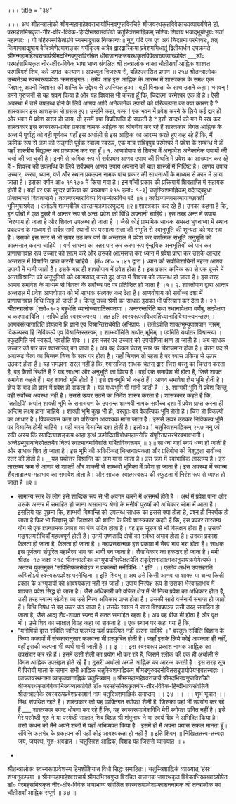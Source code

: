 +++
title = "३४"

+++
अथ 
श्रीतन्त्रालोको श्रीमन्महामाहेश्वराचार्याभिनवगुप्तविरचिते 
श्रीजयरथकृतविवेकाख्यव्याख्योपेते डॉ. परमहंसमिश्रकृत-नीर-क्षीर-विवेक-हिन्दीभाष्यसंवलिते 
चतुस्त्रिंशमाह्निकम् सशिवः शिवाय भयाद्भूयोभूयः सतां महानादः । यो बहिरुल्लसितोऽपि स्वस्माद्रूपान्न निष्क्रान्तः॥ 
नुनु यदि एक एव अयं चिदात्मा परमेश्वरः, तत् किमाणवाद्युपाय वैचित्र्येणेल्याशङ्कां गर्भीकृत्य अत्रैव द्वारद्वारिकया प्रवेशमभिधातुं द्वितीयार्धन उपक्रमते 
श्रीमन्महामाहेश्वराचार्यश्रीमदभिनवगुप्तविरचित 
धीराजानकजयरथकृतविवेकाख्यव्याख्योपेत ___डॉ० परमहंसमिश्रकृत नीर-क्षीर-विवेक 
भाषा भाष्य संवलित श्री तन्त्रालोक 
नाका 
चौतीसवाँ आह्निक शाश्वत परमविमर्श शिव, करे जगत-कल्याण। अप्रच्युत निजरूप से, बहिरुल्लसित प्रमाण ॥ 
२५४ 
श्रोतन्त्रालोकः 
उच्यतेऽथ स्वस्वरूपप्रवेशः क्रमसङ्गतः। 
तमेव आह 
इस आह्निक के आरम्भ में शास्त्रकार के समक्ष एक जिज्ञासु अपनी जिज्ञासा की शान्ति के उद्देश्य से उपस्थित हुआ। बड़ी विनम्रता के साथ उसने कहा। भगवन् ! हमने गुरुजनों से यह श्रवण किया है और यह विश्वास भी करता हूँ कि, चिदात्मा परमेश्वर एक हो है। ऐसी अवस्था में उसे उपलब्ध होने के लिये आणव आदि अनेकानेक उपायों को परिकल्पना का क्या कारण है ? शास्त्रकार इस आशङ्का से प्रसन्न हुए। उन्होंने कहा, वत्स ! एक भवन में प्रवेश करने के लिये कई द्वार हों और भवन में प्रवेश सरल हो जाय, तो इसमें क्या विप्रतिपत्ति हो सकती है ? 
इसी सन्दर्भ को मन में रख कर शास्त्रकार इस स्वस्वरूप-प्रवेश प्रकाश नामक आह्निक का श्रीगणेश कर रहे हैं 
शास्त्रकार विगत आह्निक के अन्त में पूर्वार्द्ध को वही पूर्णकर यहाँ इस अर्धाली से इस आह्निक का आरम्भ करते हुए कह रहे हैं कि, मैं क्रमिक रूप से क्रम को सङ्गति पूर्वक स्वात्म स्वरूप, एक मात्र संविद्वपुष परमेश्वर में प्रवेश के सम्बन्ध में ही यहाँ शास्त्रीय सिद्धान्त का प्रख्यापन कर रहा हूँ। 
१. आणवोपाय से शिवत्व में अनुप्रवेश 
अनेकानेक उपायों की चर्चा की जा चुकी है। इनमें से क्रमिक रूप से सर्वप्रथम आणव उपाय की स्थिति में प्रवेश का आख्यान कर रहे हैं - 
शिवत्त्व की उपलब्धि के लिये सर्वप्रथम आणव उपाय अपनाने की बात शास्त्रों में निर्दिष्ट है। 
आणव उपाय उच्चार, करण, ध्यान, वर्ण और स्थान प्रकल्पन नामक पांच प्रकार की साधनाओं के माध्यम से काम में लाया जाता है। इसका वर्णन आ० १११७० में किया गया है। इन पाँचों प्रकार की प्रक्रियायें शिवताप्ति में सहायक होती हैं। यहाँ पर एक सुन्दर प्रक्रिया का प्रख्यापन 
२१५ 
इलो० १-२] चतुस्त्रिशमाह्निकम् 
यदेतद्बहुधा प्रोक्तमाणवं शिवताप्तये। तत्रान्तरन्तराविश्य विधाम्येत्सविध पदे ॥१॥ ततोऽप्याणवसत्यागाच्छाक्ती भूमिमुपाश्रयेत् । ततोऽपि शाम्भवीमेवं तारतम्यक्रमात्स्फुटम् ॥२॥ 
शास्त्रकार कर रहे हैं। उनका कहना है कि, इन पाँचों में एक दूसरे में आन्तर रूप से अन्तः प्रवेश को विधि अपनानी चाहिये। इस तरह अन्त में उपाय निरुपाय हो जाता है और शिवत्व उपलब्ध हो जाता है । 
जैसे कोई प्राथमिक साधक समस्त भुवनाध्वा में स्थान प्रकल्पन के माध्यम से सर्वत्र सभी स्थानों पर परमात्म सत्ता की संभूति से स्वानुभूति की शून्यता को भर रहा है। उसको इस स्तर से भो ऊपर उठ कर वर्ण के अन्तराल में प्रवेश कर वर्णात्मक संभूति अनुभूति को आत्मसात् करना चाहिये । वर्ण साधना का स्तर पार कर करण रूप ऐन्द्रयिक अनभूतियों को पार कर प्राणापानवाह रूप उच्चार को सात्म करे और उसको आत्मसात् कर ध्यान में प्रवेश प्राप्त कर उसके आन्तर अन्तराल में विश्रान्ति प्राप्त करनी चाहिये। (तं० आ० ५।४१ द्वारा ) ध्यान को सर्वातिशायिनी महत्ता आणव उपायों में मानी जाती है। इसके बाद ही शाक्तोपाय में प्रवेश होता है। इस प्रकार क्रमिक रूप से एक दूसरे में अन्तःविश्रान्ति को अनुभूतियों को आत्मसात् करते हुए अन्त में शिवत्त्व को उपलब्ध हो जाता है। इस तरह आणव समावेश के माध्यम से शिवत्व के सर्वोच्च पद पर प्रतिष्ठित हो जाता है ।१॥ 
२. शाक्तोपाय द्वारा आन्तर अन्तराल में प्रवेश 
आणवोपाय को भी साधक संत्यक्त कर देता है। आणवोपाय को सर्वोच्च दशा में प्राणापानवाह विधि सिद्ध हो जाती है। किन्तु उच्च श्रेणी 
का साधक इसका भी परित्याग कर देता है। 
२१ 
श्रीतन्त्रालोकः 
[श्लो०१-२ 
बहुधेति ध्यानोच्चारादिरूपतया । अन्तरन्तरिति यथा स्थानापेक्षया वर्णेषु, तदपेक्षया च करणादाविति । सविधे इति स्वस्वरूपस्य । तत इति स्वस्वरूपसविधवर्तिध्यानादिविश्रान्त्यनन्तरम् । आणवसंत्यागादिति ज्ञेयहाने हि ज्ञाने एव विश्रान्तिराधेयेति अभिप्रायः । ततोऽपोति शाक्तभूम्युपाश्रयान न्तरम्, विकल्पस्य हि निर्विकल्पे एव विश्रान्तिस्तत्त्वम् । शाम्भवोमिति अर्थात् भूमिम् । एवमिति यथोतर विश्रान्त्या । स्फुटमिति स्वं स्वरूपं, 
भवतीति शेषः ।। 
इस स्तर पर उच्चार को उपयोगिता क्षाण हा जाती है। अब साधक उच्चार को पार कर श्वासजित् बन जाता है। अब वह केवल चेतस् स्तर पर विराजमान होता है। चेतन पद से अवारूढ चेत्य का चिन्तन चित्त के स्तर पर होता है। यहाँ चिन्तन तो रहता है पर श्वास प्रकिया से ऊपर उठकर होता है। यह समझना सरल नहीं है कि, श्वासजित् साधक चेतस् द्वारा जिस वस्तु का चिन्तन करता है, वह कैसी स्थिति है ? यह साधना 
और अनुभूति का विषय है। वहाँ एक समावेश भी होता है, जिसे शाक्त समावेश कहते हैं। यह शाक्तो भूमि होतो है। इसे ज्ञानभूमि भो कहते हैं। आणव समावेश ज्ञेय भूमि होती है। ज्ञेय के बाद हो ज्ञान में प्रवेश हो सकता है । यह मध्यभूमि भी मानी जाती है । 
३. शाम्भवी भूमि में प्रवेश 
किन्तु वही सर्वोच्च अवस्था नहीं है। उससे ऊपर उठने का निर्देश शास्त्र करता है। शास्त्रकार कहते हैं कि, 'ततोऽपि' अर्थात् शाक्ती भूमि के समाश्रयण के उपरान्त शाम्भवी नामक सर्वोच्च दशा में प्रवेश प्राप्त करना ही अन्तिम लक्ष्य हाना चाहिये । शाक्ती भूमि कुछ भी हो, वस्तुतः वह वैकल्पिक भूमि होतो है। चित्त हो विकल्पों का आधार है। विकल्पात्म कता का परित्याग आवश्यक माना जाता है। इससे ऊपर उठकर निर्विकल्प भूमि पर विश्रान्ति होनी चाहिये । यही चरम विश्रान्ति दशा होती है। 
इलो०३ ] 
चतुस्त्रिशमाह्निकम् 
२५७ ननु एवं सति अस्य किं स्यादित्याशङ्कय आहा इत्थं क्रमोदितविबोधमहामरोचि 
संपूरितप्रसरभैरवभावभागी। अन्तेऽभ्युपायनिरपेक्षतयैव नित्यं 
स्वात्मानमाविशति गर्भितविश्वरूपम् ॥ ३॥ 
साधना यहाँ स्वयं धन्य हो जाती है और साधक शिव हो जाता है। इस भूमि की अकिञ्चित् चिन्तनात्मकता और प्रतिबोध की विशुद्धता सर्वोच्च स्तर की होतो है। 
__यह यथोत्तर विश्रान्ति का क्रम माना जाता है। इस क्रम में स्वाभाविक तारतम्य है। इस तारतम्य क्रम से आणव से शाक्ती और शाक्ती से शाम्भवो भूमिका में प्रवेश हा जाता है। इस अवस्था में स्वात्म शैवतादात्म्य-महाभाव का समावेश होता है। और साधक स्वात्मस्वरूप की स्फुटता में निरंश रूप से व्याप्त हो जाता है ॥२॥ 
- सामान्य स्तर के लोग इसे शाब्दिक रूप से भी अवगम करने में असमर्थ होते हैं । अर्थ में प्रवेश पाना और उसके अन्तर में समाहित हो जाना असामान्य श्रेणो के मनीषी पुरुषों को अधिकार सोमा में आता है। इसलिये यह पूछना कि, शाम्भवी विश्रान्ति को उपलब्ध साधक का इससे क्या होता है, प्रश्न ही निरर्थक हो जाता है फिर भो जिज्ञासु को जिज्ञासा की 
शान्ति के लिये शास्त्रकार कहते हैं कि, 
इस प्रकार तारतम्य योग से एक ज्ञानात्मक प्रकाश का पंज उदित होता है। वह इस सूरज से भी विलक्षण होता है। उसको मङ्गलमरोचियाँ महत्त्वपूर्ण होती हैं। उनमें उष्णतादि दोषों का सर्वथा अभाव होता है। उनका प्रकाश फैलता हो जाता है, फैलता हो जाता है । महाप्रसरात्मक इस प्रकाश में भैरव भाव भरा होता है। साधक इस पूर्णतया संपूरित महाभैरव भाव का भागी बन जाता है। शैवाधिकार का हकदार हो जाता है। ममी 
श्रीत०-१७ कक्षा 
२१८ 
श्रीतन्त्रालोकः अभ्युपायनिरपेक्षतयेति सकृद्देशनाद्यात्मकानुपायक्रमेणेत्यर्थः । अतश्च 
युक्तमुक्तं 
'संवित्तिफलभेवोऽत्र न प्रकल्प्यो मनीषिभिः।' इति ।। एतदेव अर्धन उपसंहरति कथितोऽयं स्वस्वरूपप्रवेशः परमेष्ठिना । 
इति शिवम् ॥ 
अब उसे किसी आणव या शाक्त या अन्य किसी प्रकार के अभ्युपायों को आवश्यकता नहीं रह जाती। उपाय निरपेक्ष रूप से उसका भैरवमहाभाव में शाश्वत प्रवेश सिद्ध हो जाता है। जैसे अधिकारी को वजित क्षेत्र में भी नित्य प्रवेश का अधिकार होता है, उसी तरह स्वात्म संप्रवेश का उसे नित्य अधिकार प्राप्त होता है। उसकी सारो वर्जनायें समाप्त हो जाती हैं। विधि निषेध से वह ऊपर उठ जाता है। उसके स्वात्म में सारा विश्वप्रपञ्च उसी तरह समाहित हो जाता है, जैसे आद्य शैव-शाक्त स्पन्द में सतत समाहित रहता है। अब वह बीज भी होता है और वृक्ष भी। उसे शिव का साक्षात् विग्रह कहा जा सकता है । एक स्थान पर कहा गया है कि, 
- "मनोषियों द्वारा संवित्ति जनित फलभेद यहाँ प्रकल्पित नहीं करना चाहिये ।" 
वस्तुतः संवित्ति विज्ञान के क्रिया कलापों में संस्कारानुसार फलवत्ता भी प्रस्फुरित होती है। जहाँ इसके लिये कोई अवकाश ही नहीं, वहाँ इसकी कल्पना भी व्यर्थ मानी जाती है ।। ३ ।। 
इस स्वस्वरूप प्रकाश नामक आह्निक का उपसंहार कर रहे हैं। इसमें उसी शैली का प्रयोग भी कर रहे हैं, जिसमें श्लोक की एक ही अर्धाली से विगत आह्निक उपसंहृत होते रहे हैं। दूसरी अर्धालो अगले आह्निक का आरम्भ करती है। इस तरह सूत्र में पिरोयी माला के समान सभी आह्निक 
चतुस्त्रिशमाह्निकम् श्रीमदगुरुवदनोवितसदुपायोपेयभावतत्त्वज्ञः । एतज्जयरथनामा व्याकृतवानाह्निकं चतुस्त्रिशम् ॥ श्रीमन्महामाहेश्वराचार्य श्रीमदभिनवगुप्तविरचिते 
श्रीजयरथकृतविवेकाभिख्यव्याख्योपेते डॉ० परमहंसमिश्रकृतनीर-क्षीर-विवेक-हिन्दीभाष्यसंवलिते 
श्रीतन्त्रालोके स्वस्वरूपप्रवेशप्रकाशनं नाम चतुस्त्रिशमाह्निकं समाप्तम् ।। ३४ ।। 
।। शुभं भूयात् ।। 
मिथः संग्रथित रहते हैं। शास्त्रकार को यह व्यक्तिगत स्वोपज्ञ शैली है, जिसका यहां भी उपयोग कर रहे हैं 
___ शास्त्रकार स्पष्ट धोषणा कर रहे हैं कि, यह स्वस्वरूपप्रवेशविधि मेरी स्वोपज्ञ उक्ति नहीं है। इसे मेरे परमेष्ठी गुरु ने या परमेष्ठी साक्षात् शिव विग्रह श्री शंभुनाथ ने या स्वयं शिव ने अभिहित किया है। उसो कथन को मैंने अपने शब्दों में यहाँ अभिव्यक्त किया है। इसमें ही मैं अपना प्रयास सफल मानता हूँ। संवित्ति फलभेद के प्रकल्पन की यहाँ कोई आवश्यकता हो नहीं है ॥ इति शिवम् ॥ 
निखिलतत्त्व-तत्त्वज्ञ जय, 
जयरथ, गुरु-अवदात । चतुस्त्रिश आह्निक, विशद 
यह जिससे व्याख्यात ॥ + 
+ 
श्रीतन्त्रालोकः 
स्वस्वरूपप्रवेशस्य हिमशीशियात 
विधौ सिद्धः समाहितः। चतुस्त्रिशाह्निकं व्याख्यात् 
'हंसः' शंभ्वनुकम्पया ॥ श्रीमन्महामाहेश्वराचार्य श्रीमदभिनवगुप्त विरचित राजानक जयरथकृत विवेकाभिख्यव्याख्योपेत डॉ० परमहंसमिश्रकृत नीर-क्षीर-विवेक 
भाषाभाष्य संवलित 
स्वस्वरूपप्रवेशप्रकाशननामक श्री तन्त्रालोक का चौंतीसवाँ आह्निक 
संपूर्ण ॥ ३४ ॥